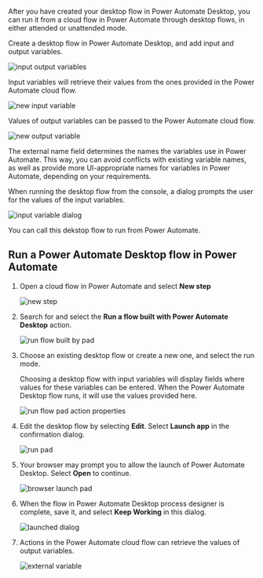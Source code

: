 After you have created your desktop flow in Power Automate Desktop, you can run it from a cloud flow in Power Automate through desktop flows, in either attended or unattended mode.

Create a desktop flow in Power Automate Desktop, and add input and output variables.

![input output variables](..\media\input-output-variables.png)

Input variables will retrieve their values from the ones provided in the Power Automate cloud flow.

![new input variable](..\media\new-input-variable.png)

Values of output variables can be passed to the Power Automate cloud flow.

![new output variable](..\media\new-output-variable.png)

The external name field determines the names the variables use in Power Automate. This way, you can avoid conflicts with existing variable names, as well as provide more UI-appropriate names for variables in Power Automate, depending on your requirements.

When running the desktop flow from the console, a dialog prompts the user for the values of the input variables.

   ![input variable dialog](..\media\input-variable-dialog.png)

You can call this dekstop flow to run from Power Automate.

## Run a Power Automate Desktop flow in Power Automate

1. Open a cloud flow in Power Automate and select **New step**

   ![new step](..\media\new-step.png)

1. Search for and select the **Run a flow built with Power Automate Desktop** action.

   ![run flow built by pad](..\media\run-flow-built-by-pad.png)

1. Choose an existing desktop flow or create a new one, and select the run mode.

   Choosing a desktop flow with input variables will display fields where values for these variables can be entered. When the Power Automate Desktop flow runs, it will use the values provided here.

   ![run flow pad action properties](..\media\run-flow-pad-action-properties.png)

1. Edit the desktop flow by selecting **Edit**. Select **Launch app** in the confirmation dialog.

   ![run pad](..\media\run-pad.png)

1. Your browser may prompt you to allow the launch of Power Automate Desktop. Select **Open** to continue.

   ![browser launch pad](..\media\browser-launch-pad.png)

1. When the flow in Power Automate Desktop process designer is complete, save it, and select **Keep Working** in this dialog.

   ![launched dialog](..\media\pad-launched-dialog.png)

1. Actions in the Power Automate cloud flow can retrieve the values of output variables.

   ![external variable](..\media\external-variable.png)

